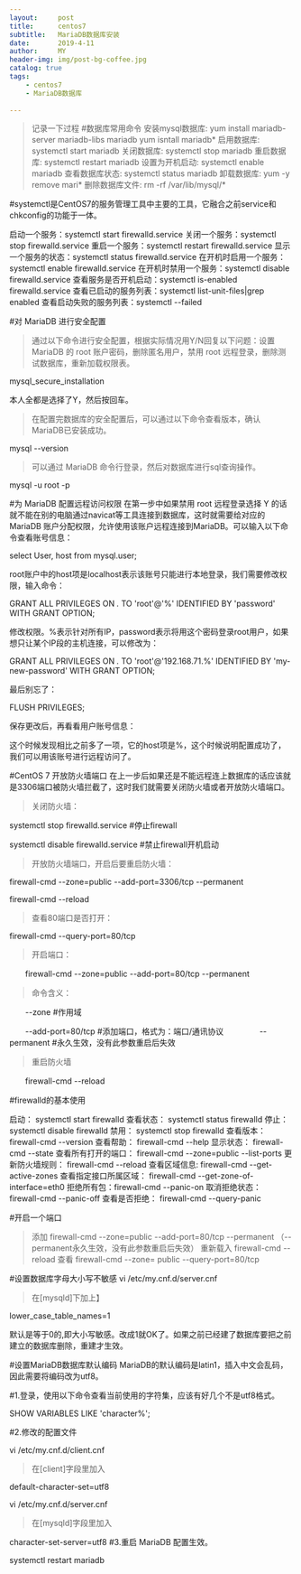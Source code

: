 ```yaml
---
layout:     post
title:      centos7
subtitle:   MariaDB数据库安装
date:       2019-4-11
author:     MY
header-img: img/post-bg-coffee.jpg
catalog: true
tags:
    - centos7
	- MariaDB数据库
    
---
```


>记录一下过程
#数据库常用命令
安装mysql数据库: yum install mariadb-server mariadb-libs mariadb   yum isntall mariadb*
启用数据库: systemctl start mariadb
关闭数据库: systemctl stop mariadb
重启数据库: systemctl restart mariadb
设置为开机启动: systemctl enable mariadb
查看数据库状态:  systemctl status mariadb
卸载数据库: yum -y remove mari*
删除数据库文件: rm -rf /var/lib/mysql/*

#systemctl是CentOS7的服务管理工具中主要的工具，它融合之前service和chkconfig的功能于一体。
 
启动一个服务：systemctl start firewalld.service
关闭一个服务：systemctl stop firewalld.service
重启一个服务：systemctl restart firewalld.service
显示一个服务的状态：systemctl status firewalld.service
在开机时启用一个服务：systemctl enable firewalld.service
在开机时禁用一个服务：systemctl disable firewalld.service
查看服务是否开机启动：systemctl is-enabled firewalld.service
查看已启动的服务列表：systemctl list-unit-files|grep enabled
查看启动失败的服务列表：systemctl --failed


#对 MariaDB 进行安全配置
>通过以下命令进行安全配置，根据实际情况用Y/N回复以下问题：设置 MariaDB 的 root 账户密码，删除匿名用户，禁用 root 远程登录，删除测试数据库，重新加载权限表。

mysql_secure_installation

本人全都是选择了Y，然后按回车。

>在配置完数据库的安全配置后，可以通过以下命令查看版本，确认 MariaDB已安装成功。

mysql --version

>可以通过 MariaDB 命令行登录，然后对数据库进行sql查询操作。

mysql -u root -p


#为 MariaDB 配置远程访问权限
在第一步中如果禁用 root 远程登录选择 Y 的话就不能在别的电脑通过navicat等工具连接到数据库，这时就需要给对应的 MariaDB 账户分配权限，允许使用该账户远程连接到MariaDB。可以输入以下命令查看账号信息：

select User, host from mysql.user;

root账户中的host项是localhost表示该账号只能进行本地登录，我们需要修改权限，输入命令：

GRANT ALL PRIVILEGES ON *.* TO 'root'@'%' IDENTIFIED BY 'password' WITH GRANT OPTION;

修改权限。%表示针对所有IP，password表示将用这个密码登录root用户，如果想只让某个IP段的主机连接，可以修改为：

GRANT ALL PRIVILEGES ON *.* TO 'root'@'192.168.71.%' IDENTIFIED BY 'my-new-password' WITH GRANT OPTION;

最后别忘了：

FLUSH PRIVILEGES;

保存更改后，再看看用户账号信息：

这个时候发现相比之前多了一项，它的host项是%，这个时候说明配置成功了，我们可以用该账号进行远程访问了。

#CentOS 7 开放防火墙端口
在上一步后如果还是不能远程连上数据库的话应该就是3306端口被防火墙拦截了，这时我们就需要关闭防火墙或者开放防火墙端口。

>关闭防火墙：

systemctl stop firewalld.service            #停止firewall

systemctl disable firewalld.service        #禁止firewall开机启动

>开放防火墙端口，开启后要重启防火墙：

firewall-cmd --zone=public --add-port=3306/tcp --permanent

firewall-cmd --reload

>查看80端口是否打开：

firewall-cmd --query-port=80/tcp

>开启端口：
 
　　firewall-cmd --zone=public --add-port=80/tcp --permanent
 
>命令含义：
 
　　--zone #作用域
 
　　--add-port=80/tcp  #添加端口，格式为：端口/通讯协议
　　 
　　--permanent   #永久生效，没有此参数重启后失效
 
>重启防火墙
 
　　firewall-cmd --reload

#firewalld的基本使用
 
启动： systemctl start firewalld
查看状态： systemctl status firewalld
停止： systemctl disable firewalld
禁用： systemctl stop firewalld
查看版本： firewall-cmd --version
查看帮助： firewall-cmd --help
显示状态： firewall-cmd --state
查看所有打开的端口： firewall-cmd --zone=public --list-ports
更新防火墙规则： firewall-cmd --reload
查看区域信息:  firewall-cmd --get-active-zones
查看指定接口所属区域： firewall-cmd --get-zone-of-interface=eth0
拒绝所有包：firewall-cmd --panic-on
取消拒绝状态： firewall-cmd --panic-off
查看是否拒绝： firewall-cmd --query-panic

#开启一个端口
 
>添加
firewall-cmd --zone=public --add-port=80/tcp --permanent    （--permanent永久生效，没有此参数重启后失效）
>重新载入
firewall-cmd --reload
>查看
firewall-cmd --zone= public --query-port=80/tcp


#设置数据库字母大小写不敏感
vi /etc/my.cnf.d/server.cnf

>在[mysqld]下加上】

lower_case_table_names=1

默认是等于0的,即大小写敏感。改成1就OK了。如果之前已经建了数据库要把之前建立的数据库删除，重建才生效。


#设置MariaDB数据库默认编码
MariaDB的默认编码是latin1，插入中文会乱码，因此需要将编码改为utf8。

#1.登录，使用以下命令查看当前使用的字符集，应该有好几个不是utf8格式。

SHOW VARIABLES LIKE 'character%';

#2.修改的配置文件

vi /etc/my.cnf.d/client.cnf

>在[client]字段里加入

default-character-set=utf8

vi /etc/my.cnf.d/server.cnf

>在[mysqld]字段里加入

character-set-server=utf8
#3.重启 MariaDB 配置生效。

systemctl restart mariadb




